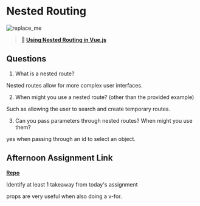 # Nested Routing

![replace_me](https://codeworks.blob.core.windows.net/public/assets/img/illustrations/placeholder.svg)

> **📖 [Using Nested Routing in Vue.js](https://codeworksacademy.com/fs-student-guide/resources/wk6/04-Child-Routes)**

## Questions

1. What is a nested route?

Nested routes allow for more complex user interfaces.

2. When might you use a nested route? (other than the provided example)

Such as allowing the user to search and create temporary routes.

3. Can you pass parameters through nested routes? When might you use them?

yes when passing through an id to select an object.

## Afternoon Assignment Link

**[Repo](https://github.com/jon-cron/Blogger.git)**

Identify at least 1 takeaway from today's assignment

props are very useful when also doing a v-for.
